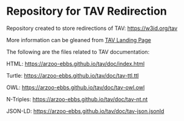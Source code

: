 # Repository for TAV Redirection

Repository created to store redirections of TAV: https://w3id.org/tav

More information can be gleaned from [TAV Landing Page](https://arzoo-ebbs.github.io/tav)

The following are the files related to TAV documentation:

HTML: https://arzoo-ebbs.github.io/tav/doc/index.html   </br>

Turtle: https://arzoo-ebbs.github.io/tav/doc/tav-ttl.ttl  </br>

OWL: https://arzoo-ebbs.github.io/tav/doc/tav-owl.owl  </br>

N-Triples: https://arzoo-ebbs.github.io/tav/doc/tav-nt.nt  </br>

JSON-LD: https://arzoo-ebbs.github.io/tav/doc/tav-json.jsonld
